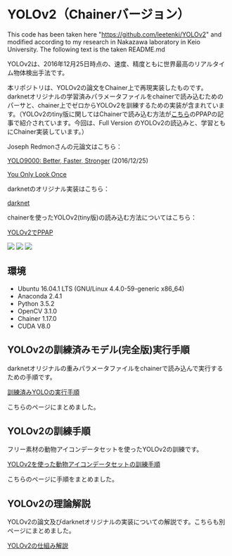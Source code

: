 # YOLOv2（Chainerバージョン）

This code has been taken here "https://github.com/leetenki/YOLOv2" and modified according to my research in Nakazawa laboratory in Keio University.
The following text is the taken README.md

YOLOv2は、2016年12月25日時点の、速度、精度ともに世界最高のリアルタイム物体検出手法です。

本リポジトリは、YOLOv2の論文をChainer上で再現実装したものです。darknetオリジナルの学習済みパラメータファイルをchainerで読み込むためのパーサと、chainer上でゼロからYOLOv2を訓練するための実装が含まれています。（YOLOv2のtiny版に関してはChainerで読み込む方法が<a href="http://qiita.com/ashitani/items/566cf9234682cb5f2d60">こちら</a>のPPAPの記事で紹介されています。今回は、Full Version のYOLOv2の読込みと、学習ともにChainer実装しています。）



Joseph Redmonさんの元論文はこちら：

[YOLO9000: Better, Faster, Stronger](https://arxiv.org/abs/1612.08242) (2016/12/25)


[You Only Look Once](https://arxiv.org/abs/1506.02640) 


darknetのオリジナル実装はこちら：

[darknet](http://pjreddie.com/)

chainerを使ったYOLOv2(tiny版)の読み込む方法についてはこちら：

[YOLOv2でPPAP](http://qiita.com/ashitani/items/566cf9234682cb5f2d60)




<img src="data/dance_short.gif">

<img src="data/drive_short.gif">

<img src="data/animal_output.gif">


## 環境
- Ubuntu 16.04.1 LTS (GNU/Linux 4.4.0-59-generic x86_64)
- Anaconda 2.4.1
- Python 3.5.2
- OpenCV 3.1.0
- Chainer 1.17.0
- CUDA V8.0



## YOLOv2の訓練済みモデル(完全版)実行手順
darknetオリジナルの重みパラメータファイルをchainerで読み込んで実行するための手順です。

<a href="./YOLOv2_execute.md">訓練済みYOLOの実行手順</a>

こちらのページにまとめました。


## YOLOv2の訓練手順
フリー素材の動物アイコンデータセットを使ったYOLOv2の訓練です。

<a href="./YOLOv2_animal_train.md">YOLOv2を使った動物アイコンデータセットの訓練手順</a>

こちらのページに手順をまとめました。



## YOLOv2の理論解説
YOLOv2の論文及びdarknetオリジナルの実装についての解説です。こちらも別ページにまとめました。

<a href="./YOLOv2.md">YOLOv2の仕組み解説</a>
